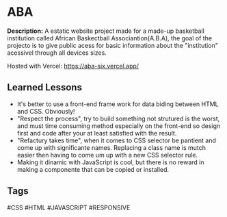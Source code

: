 # ABA

**Description:** A estatic website project made for a made-up basketball institution called African Baskectball Associantion(A.B.A), the goal of the projecto is to give public acess for basic information about the "institution" acessivel through all devices sizes.

Hosted with Vercel: https://aba-six.vercel.app/

## Learned Lessons
- It's better to use a front-end frame work for data biding between HTML and CSS. Obviously!
- "Respect the process", try to build something not strutured is the worst, and must time consuming method especially on the front-end so design first and code after your at least satisfied with the result.
- "Refactury takes time", when it comes to CSS selector be pantient and come up with significante names. Replacing a class name is mutch easier then having to come um up with a new CSS selector rule.
- Making it dinamic with JavaScript is cool, but there is no reward in making a componente that can be copied or installed.

## Tags
#CSS #HTML #JAVASCRIPT #RESPONSIVE
